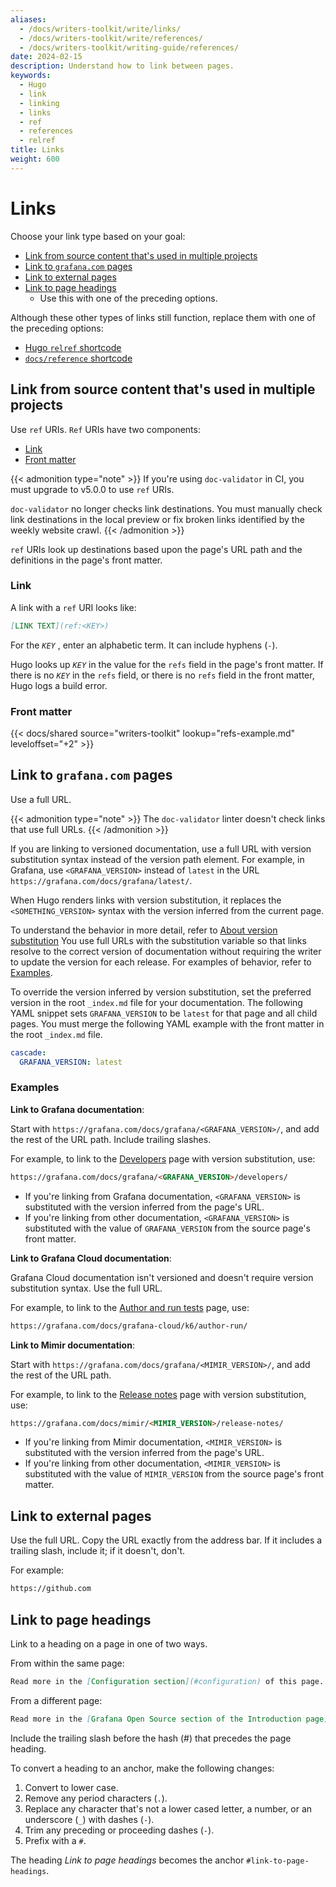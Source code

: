 ```yaml
---
aliases:
  - /docs/writers-toolkit/write/links/
  - /docs/writers-toolkit/write/references/
  - /docs/writers-toolkit/writing-guide/references/
date: 2024-02-15
description: Understand how to link between pages.
keywords:
  - Hugo
  - link
  - linking
  - links
  - ref
  - references
  - relref
title: Links
weight: 600
---
```


# Links

Choose your link type based on your goal:

- [Link from source content that's used in multiple projects](#link-from-source-content-thats-used-in-multiple-projects)
- [Link to `grafana.com` pages](#link-to-grafanacom-pages)
- [Link to external pages](#link-to-external-pages)
- [Link to page headings](#link-to-page-headings)
  - Use this with one of the preceding options.

Although these other types of links still function, replace them with one of the preceding options:

- [Hugo `relref` shortcode](https://grafana.com/docs/writers-toolkit/write/shortcodes/#relref)
- [`docs/reference` shortcode](https://grafana.com/docs/writers-toolkit/write/shortcodes/#docsreference)

## Link from source content that's used in multiple projects

Use `ref` URIs. `Ref` URIs have two components:

- [Link](#link)
- [Front matter](#front-matter)

{{< admonition type="note" >}}
If you're using `doc-validator` in CI, you must upgrade to v5.0.0 to use `ref` URIs.

`doc-validator` no longer checks link destinations.
You must manually check link destinations in the local preview or fix broken links identified by the weekly website crawl.
{{< /admonition >}}

`ref` URIs look up destinations based upon the page's URL path and the definitions in the page's front matter.

### Link

A link with a `ref` URI looks like:

```markdown
[LINK TEXT](ref:<KEY>)
```

For the _`KEY`_ , enter an alphabetic term. It can include hyphens (`-`).

Hugo looks up _`KEY`_ in the value for the `refs` field in the page's front matter.
If there is no _`KEY`_ in the `refs` field, or there is no `refs` field in the front matter, Hugo logs a build error.

### Front matter

{{< docs/shared source="writers-toolkit" lookup="refs-example.md" leveloffset="+2" >}}

## Link to `grafana.com` pages

Use a full URL.

{{< admonition type="note" >}}
The `doc-validator` linter doesn't check links that use full URLs.
{{< /admonition >}}

If you are linking to versioned documentation, use a full URL with version substitution syntax instead of the version path element.
For example, in Grafana, use `<GRAFANA_VERSION>` instead of `latest` in the URL `https://grafana.com/docs/grafana/latest/`.

When Hugo renders links with version substitution, it replaces the `<SOMETHING_VERSION>` syntax with the version inferred from the current page.

To understand the behavior in more detail, refer to [About version substitution](https://grafana.com/docs/writers-toolkit/write/shortcodes/#about-version-substitution)
You use full URLs with the substitution variable so that links resolve to the correct version of documentation without requiring the writer to update the version for each release.
For examples of behavior, refer to [Examples](#examples).

To override the version inferred by version substitution, set the preferred version in the root `_index.md` file for your documentation.
The following YAML snippet sets `GRAFANA_VERSION` to be `latest` for that page and all child pages.
You must merge the following YAML example with the front matter in the root `_index.md` file.

```yaml
cascade:
  GRAFANA_VERSION: latest
```

### Examples

**Link to Grafana documentation**:

Start with `https://grafana.com/docs/grafana/<GRAFANA_VERSION>/`, and add the rest of the URL path. Include trailing slashes.

For example, to link to the [Developers](https://grafana.com/docs/grafana/latest/developers/) page with version substitution, use:

```markdown
https://grafana.com/docs/grafana/<GRAFANA_VERSION>/developers/
```

- If you're linking from Grafana documentation, `<GRAFANA_VERSION>` is substituted with the version inferred from the page's URL.
- If you're linking from other documentation, `<GRAFANA_VERSION>` is substituted with the value of `GRAFANA_VERSION` from the source page's front matter.

**Link to Grafana Cloud documentation**:

Grafana Cloud documentation isn't versioned and doesn't require version substitution syntax.
Use the full URL.

For example, to link to the [Author and run tests](https://grafana.com/docs/grafana-cloud/k6/author-run/) page, use:

```markdown
https://grafana.com/docs/grafana-cloud/k6/author-run/
```

**Link to Mimir documentation**:

Start with `https://grafana.com/docs/grafana/<MIMIR_VERSION>/`, and add the rest of the URL path.

For example, to link to the [Release notes](https://grafana.com/docs/mimir/latest/release-notes/) page with version substitution, use:

```markdown
https://grafana.com/docs/mimir/<MIMIR_VERSION>/release-notes/
```

- If you're linking from Mimir documentation, `<MIMIR_VERSION>` is substituted with the version inferred from the page's URL.
- If you're linking from other documentation, `<MIMIR_VERSION>` is substituted with the value of `MIMIR_VERSION` from the source page's front matter.

## Link to external pages

Use the full URL.
Copy the URL exactly from the address bar.
If it includes a trailing slash, include it; if it doesn't, don't.

For example:

```markdown
https://github.com
```

## Link to page headings

Link to a heading on a page in one of two ways.

From within the same page:

```markdown
Read more in the [Configuration section](#configuration) of this page.
```

From a different page:

```markdown
Read more in the [Grafana Open Source section of the Introduction page](https://grafana.com/docs/grafana/<GRAFANA_VERSION>/fundamentals/#grafana-open-source).
```

Include the trailing slash before the hash (#) that precedes the page heading.

To convert a heading to an anchor, make the following changes:

1. Convert to lower case.
1. Remove any period characters (`.`).
1. Replace any character that's not a lower cased letter, a number, or an underscore (`_`) with dashes (`-`).
1. Trim any preceding or proceeding dashes (`-`).
1. Prefix with a `#`.

The heading _Link to page headings_ becomes the anchor `#link-to-page-headings`.
